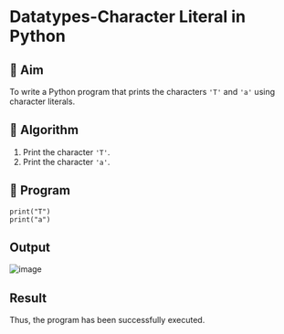 # Datatypes-Character Literal in Python

## 🎯 Aim
To write a Python program that prints the characters `'T'` and `'a'` using character literals.

## 🧠 Algorithm
1. Print the character `'T'`.
2. Print the character `'a'`.

## 🧾 Program
    print("T")
    print("a")
## Output
![image](https://github.com/user-attachments/assets/32a72e87-151d-4193-a946-3a79f0179bb9)

## Result
Thus, the program has been successfully executed.
